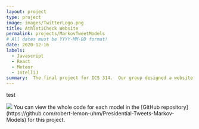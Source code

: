 ```yaml
---
layout: project
type: project
image: images/TwitterLogo.png
title: AthletiCheck Website
permalink: projects/MarkovTweetModels
# All dates must be YYYY-MM-DD format!
date: 2020-12-16
labels:
  - Javascript
  - React
  - Meteor
  - IntelliJ
summary:  The final project for ICS 314.  Our group designed a website called AthletiCheck, focused on centralizing student athletes' information.
---
```


test

<img class="ui image" src="{{ site.baseurl }}/images/Project4Results.png">
You can view the whole code for each model in the [GitHub repository](https://github.com/robert-lemon-uhm/Presidential-Tweets-Markov-Models) for this project.

